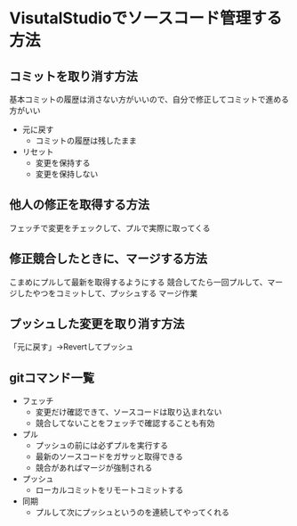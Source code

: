 # VisutalStudioでソースコード管理する方法

## コミットを取り消す方法 

基本コミットの履歴は消さない方がいいので、自分で修正してコミットで進める方がいい

- 元に戻す
	- コミットの履歴は残したまま
- リセット
	- 変更を保持する
	- 変更を保持しない

## 他人の修正を取得する方法 

フェッチで変更をチェックして、プルで実際に取ってくる

## 修正競合したときに、マージする方法 

こまめにプルして最新を取得するようにする
競合してたら一回プルして、マージしたやつをコミットして、プッシュする
マージ作業

## プッシュした変更を取り消す方法 

「元に戻す」→Revertしてプッシュ

## gitコマンド一覧

- フェッチ
	- 変更だけ確認できて、ソースコードは取り込まれない
	- 競合してないことをフェッチで確認することも有効
- プル
	- プッシュの前には必ずプルを実行する
	- 最新のソースコードをガサッと取得できる
	- 競合があればマージが強制される
- プッシュ 
	- ローカルコミットをリモートコミットする
- 同期
	- プルして次にプッシュというのを連続してやってくれる

